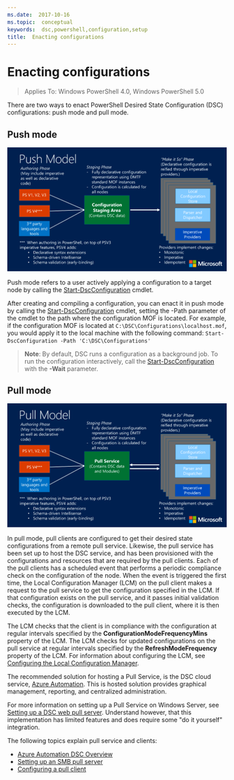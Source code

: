 ```yaml
---
ms.date:  2017-10-16
ms.topic:  conceptual
keywords:  dsc,powershell,configuration,setup
title:  Enacting configurations
---
```


# Enacting configurations

>Applies To: Windows PowerShell 4.0, Windows PowerShell 5.0

There are two ways to enact PowerShell Desired State Configuration (DSC) configurations:
push mode and pull mode.

## Push mode

![Push mode](images/pushModel.png "How push mode works")

Push mode refers to a user actively applying a configuration to a target node
by calling the [Start-DscConfiguration](https://technet.microsoft.com/library/dn521623.aspx) cmdlet.

After creating and compiling a configuration, you can enact it in push mode
by calling the [Start-DscConfiguration](https://technet.microsoft.com/library/dn521623.aspx) cmdlet,
setting the -Path parameter of the cmdlet to the path where the configuration MOF is located.
For example, if the configuration MOF is located at `C:\DSC\Configurations\localhost.mof`,
you would apply it to the local machine with the following command:
`Start-DscConfiguration -Path 'C:\DSC\Configurations'`

> __Note__: By default, DSC runs a configuration as a background job. To run the configuration interactively, call the
>[Start-DscConfiguration](https://technet.microsoft.com/library/dn521623.aspx) with the __-Wait__ parameter.

## Pull mode

![Pull Mode](images/pullModel.png "How pull mode works")

In pull mode, pull clients are configured to get their desired state configurations
from a remote pull service.
Likewise, the pull service has been set up to host the DSC service,
and has been provisioned with the configurations and resources that are required by the pull clients.
Each of the pull clients has a scheduled event that performs a periodic compliance
check on the configuration of the node.
When the event is triggered the first time,
the Local Configuration Manager (LCM) on the pull client makes a request to the pull service to get the
configuration specified in the LCM.
If that configuration exists on the pull service, and it passes initial validation checks,
the configuration is downloaded to the pull client, where it is then executed by the LCM.

The LCM checks that the client is in compliance with the configuration at regular intervals
specified by the **ConfigurationModeFrequencyMins** property of the LCM.
The LCM checks for updated configurations on the pull service at regular intervals
specified by the **RefreshModeFrequency** property of the LCM.
For information about configuring the LCM, see
[Configuring the Local Configuration Manager](metaConfig.md).

The recommended solution for hosting a Pull Service, is the DSC cloud service,
[Azure Automation](https://azure.microsoft.com/services/automation/).
This is hosted solution provides graphical management, reporting,
and centralized administration.

For more information on setting up a Pull Service on Windows Server,
see [Setting up a DSC web pull server](pullServer.md).
Understand however, that this implementation has limited features
and does require some "do it yourself" integration.

The following topics explain pull service and clients:

- [Azure Automation DSC Overview](https://docs.microsoft.com/en-us/azure/automation/automation-dsc-overview)
- [Setting up an SMB pull server](pullServerSMB.md)
- [Configuring a pull client](pullClientConfigID.md)
